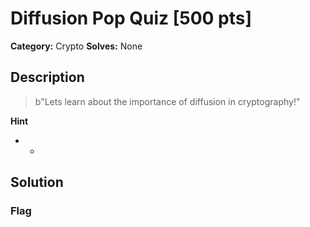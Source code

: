 # Diffusion Pop Quiz [500 pts]

**Category:** Crypto
**Solves:** None

## Description
>b"Lets learn about the importance of diffusion in cryptography!"

**Hint**
* -

## Solution

### Flag

